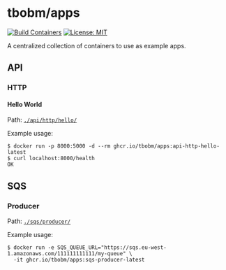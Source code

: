 # tbobm/apps

[![Build Containers](https://github.com/tbobm/apps/actions/workflows/main.yaml/badge.svg)](https://github.com/tbobm/apps/actions/workflows/main.yaml)  [![License: MIT](https://img.shields.io/badge/License-MIT-yellow.svg)](https://opensource.org/licenses/MIT)

A centralized collection of containers to use as example apps.

## API

### HTTP

#### Hello World

Path: [`./api/http/hello/`](./api/http/hello/)

Example usage:
```console
$ docker run -p 8000:5000 -d --rm ghcr.io/tbobm/apps:api-http-hello-latest
$ curl localhost:8000/health
OK
```

## SQS

### Producer

Path: [`./sqs/producer/`](./sqs/producer/)

Example usage:
```console
$ docker run -e SQS_QUEUE_URL="https://sqs.eu-west-1.amazonaws.com/111111111111/my-queue" \
  -it ghcr.io/tbobm/apps:sqs-producer-latest
```
